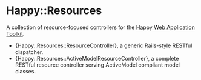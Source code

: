 # Happy::Resources

A collection of resource-focused controllers for the
[Happy Web Application Toolkit](https://github.com/hmans/happy).

* {Happy::Resources::ResourceController}, a generic Rails-style RESTful dispatcher.
* {Happy::Resources::ActiveModelResourceController}, a complete RESTful resource controller serving ActiveModel compliant model classes.
